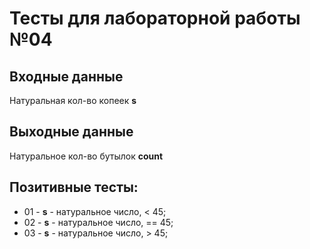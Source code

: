 # Тесты для лабораторной работы №04
## Входные данные
Натуральная кол-во копеек **s**
## Выходные данные
Натуральное кол-во бутылок **count**
## Позитивные тесты:
- 01 - **s** - натуральное число, < 45;
- 02 - **s** - натуральное число, == 45;
- 03 - **s** - натуральное число, > 45;

